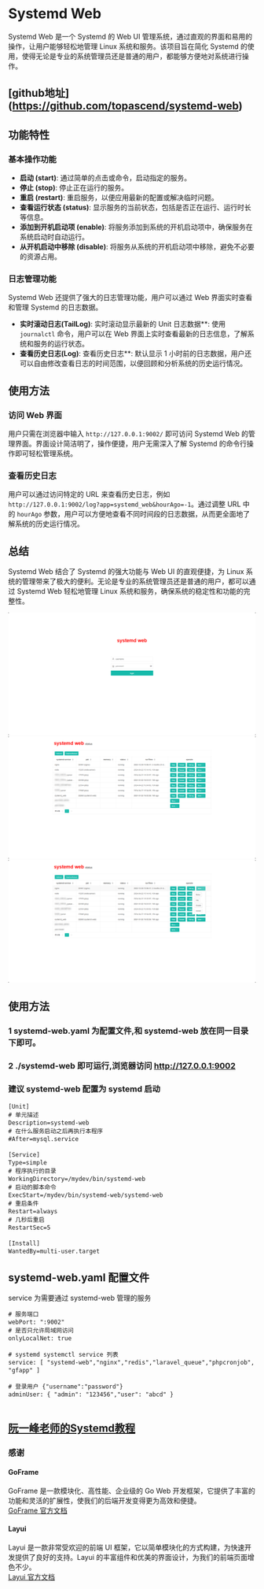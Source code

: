 # Systemd Web

Systemd Web 是一个 Systemd 的 Web UI 管理系统，通过直观的界面和易用的操作，让用户能够轻松地管理 Linux 系统和服务。该项目旨在简化 Systemd 的使用，使得无论是专业的系统管理员还是普通的用户，都能够方便地对系统进行操作。
## [github地址] (https://github.com/topascend/systemd-web)

## 功能特性

### 基本操作功能

- **启动 (start)**: 通过简单的点击或命令，启动指定的服务。
- **停止 (stop)**: 停止正在运行的服务。
- **重启 (restart)**: 重启服务，以便应用最新的配置或解决临时问题。
- **查看运行状态 (status)**: 显示服务的当前状态，包括是否正在运行、运行时长等信息。
- **添加到开机启动项 (enable)**: 将服务添加到系统的开机启动项中，确保服务在系统启动时自动运行。
- **从开机启动中移除 (disable)**: 将服务从系统的开机启动项中移除，避免不必要的资源占用。

### 日志管理功能

Systemd Web 还提供了强大的日志管理功能，用户可以通过 Web 界面实时查看和管理 Systemd 的日志数据。

- **实时滚动日志(TailLog)**: 实时滚动显示最新的 Unit 日志数据**: 使用 `journalctl` 命令，用户可以在 Web 界面上实时查看最新的日志信息，了解系统和服务的运行状态。
- **查看历史日志(Log)**: 查看历史日志**: 默认显示 1 小时前的日志数据，用户还可以自由修改查看日志的时间范围，以便回顾和分析系统的历史运行情况。

## 使用方法

### 访问 Web 界面

用户只需在浏览器中输入 `http://127.0.0.1:9002/` 即可访问 Systemd Web 的管理界面。界面设计简洁明了，操作便捷，用户无需深入了解 Systemd 的命令行操作即可轻松管理系统。

### 查看历史日志

用户可以通过访问特定的 URL 来查看历史日志，例如 `http://127.0.0.1:9002/log?app=systemd_web&hourAgo=-1`。通过调整 URL 中的 `hourAgo` 参数，用户可以方便地查看不同时间段的日志数据，从而更全面地了解系统的历史运行情况。

## 总结

Systemd Web 结合了 Systemd 的强大功能与 Web UI 的直观便捷，为 Linux 系统的管理带来了极大的便利。无论是专业的系统管理员还是普通的用户，都可以通过 Systemd Web 轻松地管理 Linux 系统和服务，确保系统的稳定性和功能的完整性。

<img src="https://raw.githubusercontent.com/topascend/systemd-web/main/1.png" />
<img src="https://raw.githubusercontent.com/topascend/systemd-web/main/2.png" />
<img src="https://raw.githubusercontent.com/topascend/systemd-web/main/3.png" />

## 使用方法
### 1 systemd-web.yaml 为配置文件,和 systemd-web 放在同一目录下即可。
### 2   ./systemd-web 即可运行,浏览器访问 http://127.0.0.1:9002
### 建议 systemd-web 配置为 systemd 启动

```
[Unit]
# 单元描述
Description=systemd-web
# 在什么服务启动之后再执行本程序
#After=mysql.service

[Service]
Type=simple
# 程序执行的目录
WorkingDirectory=/mydev/bin/systemd-web
# 启动的脚本命令
ExecStart=/mydev/bin/systemd-web/systemd-web
# 重启条件
Restart=always
# 几秒后重启
RestartSec=5

[Install]
WantedBy=multi-user.target
```
## systemd-web.yaml 配置文件
service 为需要通过 systemd-web 管理的服务

```
# 服务端口
webPort: ":9002"
# 是否只允许局域网访问
onlyLocalNet: true

# systemd systemctl service 列表
service: [ "systemd-web","nginx","redis","laravel_queue","phpcronjob", "gfapp" ]

# 登录用户 {"username":"password"}
adminUser: { "admin": "123456","user": "abcd" }


```
##  [阮一峰老师的Systemd教程](http://www.ruanyifeng.com/blog/2016/03/systemd-tutorial-commands.html)

### 感谢  
#### GoFrame  
GoFrame 是一款模块化、高性能、企业级的 Go Web 开发框架，它提供了丰富的功能和灵活的扩展性，使我们的后端开发变得更为高效和便捷。  
[GoFrame 官方文档](https://goframe.org/)  
  
#### Layui  
Layui 是一款非常受欢迎的前端 UI 框架，它以简单模块化的方式构建，为快速开发提供了良好的支持。Layui 的丰富组件和优美的界面设计，为我们的前端页面增色不少。  
[Layui 官方文档](https://github.com/layui/layui)  
  
